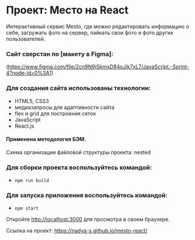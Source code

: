 # Проект: Место на React

Интерактивный сервис Mesto, где можно редактировать информацию о себе, загружать фото на сервер, лайкать свои фото и фото других пользователей.

### Сайт сверстан по [макету в Figma]:
(https://www.figma.com/file/2cn9N9jSkmxD84oJik7xL7/JavaScript.-Sprint-4?node-id=0%3A1)

### Для создания сайта использованы технологии:
- HTML5, CSS3
- медиазапросы для адаптивности сайта
- flex и grid для построения сеток
- JavaScript
- React.js

#### Применена методология БЭМ.
Cхема организации файловой структуры проекта: nested

### Для сборки проекта воспользуйтесь командой:
- `npm run build`

### Для запуска приложения воспользуйтесь командой:
- `npm start`

Откройте [http://localhost:3000](http://localhost:3000) для просмотра в своем браузере.

Ссылка на проект: https://nadya-s.github.io/mesto-react/
